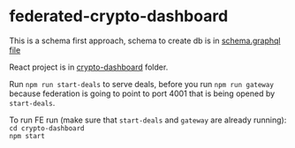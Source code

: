 # federated-crypto-dashboard
This is a schema first approach, schema to create db is in [schema.graphql file](./schema.graphql)  

React project is in [crypto-dashboard](./crypto-dashboard) folder.  

Run `npm run start-deals` to serve deals, before you run `npm run gateway` because federation is going to point to port 4001 that is being opened by `start-deals`.   

To run FE run (make sure that `start-deals` and `gateway` are already running):
`cd crypto-dashboard`  
`npm start`  

